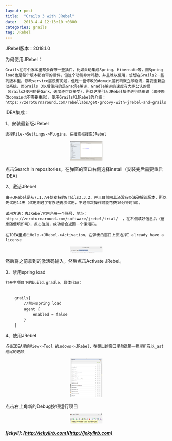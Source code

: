 ```yaml
---
layout: post
title:  "Grails 3 with JRebel"
date:   2018-4-4 12:13:10 +0800
categories: grails
tag: JRebel
---
```


JRebel版本：2018.1.0



为何使用JRebel：

    Grails在每个版本里都会自带一些插件，比如自动集成Spring、Hibernate等，而Spring load也是每个版本都自带的插件，但这个功能非常鸡肋、并且难以使用，想想在Grails2一些列版本里，修改service层没有问题，但是一旦修改的domain层代码就立即崩溃，需要重新启动系统，而Grails 3以后使用的是Gradle编译，Gradle编译的速度有大家公认的慢（Grails2使用的是Gank，速度还可以接受），所以这里引入JRebel插件进行热编译（即使修改domain也不需要重启）。使用Grails和JRebel的介绍：https://zeroturnaround.com/rebellabs/get-groovy-with-jrebel-and-grails



IDEA集成：



1、安装最新版JRebel

    选择File->Settings->Plugins，在搜索框搜索JRebel

<p align="center">
  <img src="../pic/JRebel/1.png" width="100px"/>
</p>


点击Search in repositories，在弹窗的窗口右侧选择install（安装完后需要重启IDEA）



2、激活JRebel

    由于JRebel是从7.1.7开始支持的Grails3.3.2，并且目前网上还没有办法破解该版本，所以先试用14天（试用期过了有办法再次试用，不过每次操作可能花费10分钟时间）。

    试用方法：去JRebel官网注册一个账号，地址：https://zeroturnaround.com/software/jrebel/trial/  ，在右侧填好信息后（信息随便填即可），点击注册，成功后会返回一个激活码。

    在IDEA里点击Help->JRebel->Activation，在弹出的窗口上面选择I already have a license

<p align="center">
  <img src="../pic/JRebel/2.png" width="100px"/>
</p>

然后将之前拿到的激活码输入，然后点击Activate JRebel。



3、禁用spring load

    打开主项目下的build.gradle，具体代码：


<code>
    grails{
        //禁用spring load
        agent {
            enabled = false
        }
    }
</code>


4、使用JRebel

    点击IDEA里的View->Tool Windows->JRebel，在弹出的窗口里勾选第一排里所有以_ast结尾的选项

<p align="center">
  <img src="../pic/JRebel/3.png" width="100px"/>
</p>


点击右上角新的Debug按钮运行项目

<p align="center">
  <img src="../pic/JRebel/4.png" width="100px"/>
</p>


##### [jekyll]:      [http://jekyllrb.com](http://jekyllrb.com)
